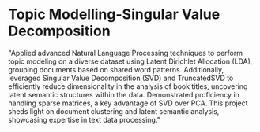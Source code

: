 # Topic Modelling-Singular Value Decomposition
"Applied advanced Natural Language Processing techniques to perform topic modeling on a diverse dataset using Latent Dirichlet Allocation (LDA), grouping documents based on shared word patterns. Additionally, leveraged Singular Value Decomposition (SVD) and TruncatedSVD to efficiently reduce dimensionality in the analysis of book titles, uncovering latent semantic structures within the data. Demonstrated proficiency in handling sparse matrices, a key advantage of SVD over PCA. This project sheds light on document clustering and latent semantic analysis, showcasing expertise in text data processing."




